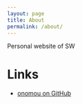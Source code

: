 ```yaml
---
layout: page
title: About
permalink: /about/
---
```


Personal website of SW

# Links
- [onomou on GitHub](https://github.com/onomou)


